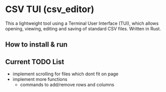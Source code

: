 # CSV TUI (csv_editor)

This a lightweight tool using a Terminal User Interface (TUI), which allows opening, viewing, editing and saving of standard CSV files. 
Written in Rust.

## How to install & run


## Current TODO List

- implement scrolling for files which dont fit on page
- implement more functions
  - commands to add/remove rows and columns
